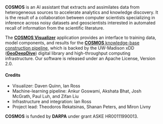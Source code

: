 **COSMOS** is an AI assistant that extracts and assimilates data from
heterogeneous sources to accelerate analytics and knowledge discovery.
It is the result of a collaboration between computer scientists specializing
in inference across noisy datasets and geoscientists interested in automated recall
of information from the scientific literature.

The [**COSMOS Visualizer**](https://github.com/UW-COSMOS/cosmos-visualizer)
application provides an interface to
training data, model components, and results for the
[**COSMOS** knowledge-base construction pipeline](https://github.com/UW-COSMOS/cosmos),
which is backed by the UW-Madison xDD
([**GeoDeepDive**](https://geodeepdive.org/)) digital library and high-throughput
computing infrastructure.
Our software is released under an Apache License, Version 2.0.

<!--The [backend](https://github.com/UW-COSMOS/cosmos-result-visualizer) (
server, database, and
API) and
[UI components](https://github.com/UW-COSMOS/cosmos-visualizer-frontend)
are shared with our **Image Tagger** training-dataset
generation user interface.
The user interface components exposed here can be composed and reused
for other knowledge-base construction and introspection tasks. -->

#### Credits

- Visualizer: Daven Quinn, Ian Ross
- Machine-learning pipeline: Ankur Goswami, Akshata Bhat, Josh McGrath, Paul Luh, and Zifan Liu
- Infrastructure and integration: Ian Ross
- Project lead: Theodoros Rekatsinas, Shanan Peters, and Miron Livny

**COSMOS** is funded by **DARPA** under grant ASKE HR00111990013.
